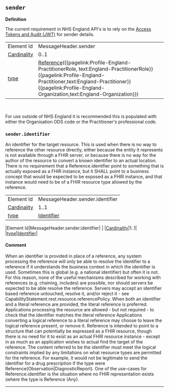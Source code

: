 ## `sender`

<b>Definition</b><br>

 The current requirement in NHS England API's is to rely on the [Access Tokens and Audit (JWT)](https://developer.nhs.uk/apis/spine-core/security_jwt.html) for sender details.

<table class="regular assets">
<tr>
<td>Element Id</td>
<td>MessageHeader.sender</td>
</tr>
<tr>
<td> <a href='https://www.hl7.org/fhir/conformance-rules.html#cardinality' target="_blank">Cardinality</a></td>
<td> 0..1</td>
</tr>
<td> <a href='https://www.hl7.org/fhir/datatypes.html' target="_blank">type</a></td>
<td> <a href='https://www.hl7.org/fhir/datatypes.html#Extension' target="_blank">Reference</a>({{pagelink:Profile-England-PractitionerRole, text:England-PractitionerRole}} {{pagelink:Profile-England-Practitioner,text:England-Practitioner}} {{pagelink:Profile-England-Organization,text:England-Organization}})  </td>
</tr>
</table>

<br/>

For use outside of NHS England it is recommended this is populated with either the Organisation ODS code or the Practitioner's professional code.

### `sender.identifier`

 An identifier for the target resource. This is used when there is no way to reference the other resource directly, either because the entity it represents is not available through a FHIR server, or because there is no way for the author of the resource to convert a known identifier to an actual location. There is no requirement that a Reference.identifier point to something that is actually exposed as a FHIR instance, but it SHALL point to a business concept that would be expected to be exposed as a FHIR instance, and that instance would need to be of a FHIR resource type allowed by the reference.

 <table class="regular assets">
<tr>
<td>Element Id</td>
<td>MessageHeader.sender.identifier</td>
</tr>
<tr>
<td> <a href='https://www.hl7.org/fhir/conformance-rules.html#cardinality' target="_blank">Cardinality</a></td>
<td> 1..1</td>
</tr>
<tr>
<td> <a href='https://www.hl7.org/fhir/datatypes.html' target="_blank">type</a></td>
<td> <a href='https://www.hl7.org/fhir/datatypes.html#Identifier' target="_blank">Identifier</a> </td>
</tr>
</table>

|Element Id|MessageHeader.sender.identifier|
|
|[Cardinality](https://www.hl7.org/fhir/conformance-rules.html#cardinality)|1..1|
|[type](https://www.hl7.org/fhir/datatypes.html)|[Identifier](https://www.hl7.org/fhir/datatypes.html#Identifier)|

 #### Comment

 When an identifier is provided in place of a reference, any system processing the reference will only be able to resolve the identifier to a reference if it understands the business context in which the identifier is used. Sometimes this is global (e.g. a national identifier) but often it is not. For this reason, none of the useful mechanisms described for working with references (e.g. chaining, includes) are possible, nor should servers be expected to be able resolve the reference. Servers may accept an identifier based reference untouched, resolve it, and/or reject it - see CapabilityStatement.rest.resource.referencePolicy.   When both an identifier and a literal reference are provided, the literal reference is preferred. Applications processing the resource are allowed - but not required - to check that the identifier matches the literal reference  Applications converting a logical reference to a literal reference may choose to leave the logical reference present, or remove it.  Reference is intended to point to a structure that can potentially be expressed as a FHIR resource, though there is no need for it to exist as an actual FHIR resource instance - except in as much as an application wishes to actual find the target of the reference. The content referred to be the identifier must meet the logical constraints implied by any limitations on what resource types are permitted for the reference.  For example, it would not be legitimate to send the identifier for a drug prescription if the type were Reference(Observation|DiagnosticReport).  One of the use-cases for Reference.identifier is the situation where no FHIR representation exists (where the type is Reference (Any).

 ---